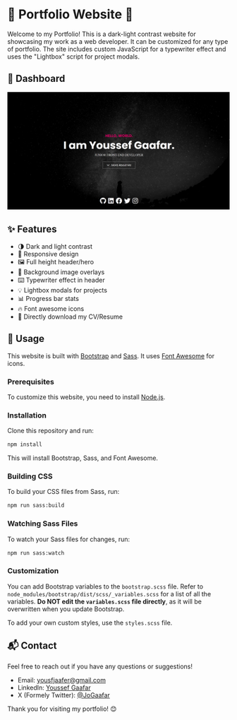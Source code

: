 # 💼 Portfolio Website 💼

Welcome to my Portfolio! This is a dark-light contrast website for showcasing my work as a web developer. It can be customized for any type of portfolio. The site includes custom JavaScript for a typewriter effect and uses the "Lightbox" script for project modals.

## 📸 Dashboard

![Portfolio Screenshot](./images/screen.png)

## ✨ Features

- 🌗 Dark and light contrast
- 📱 Responsive design
- 🖼️ Full height header/hero
- 🌄 Background image overlays
- ⌨️ Typewriter effect in header
- 💡 Lightbox modals for projects
- 📊 Progress bar stats
- 🔥 Font awesome icons
- 💼 Directly download my CV/Resume

## 🚀 Usage

This website is built with [Bootstrap](https://getbootstrap.com/) and [Sass](https://sass-lang.com/). It uses [Font Awesome](https://fontawesome.com/) for icons.

### Prerequisites

To customize this website, you need to install [Node.js](https://nodejs.org/en/).

### Installation

Clone this repository and run:

```bash
npm install
```

This will install Bootstrap, Sass, and Font Awesome.

### Building CSS

To build your CSS files from Sass, run:

```bash
npm run sass:build
```

### Watching Sass Files

To watch your Sass files for changes, run:

```bash
npm run sass:watch
```

### Customization

You can add Bootstrap variables to the `bootstrap.scss` file. Refer to `node_modules/bootstrap/dist/scss/_variables.scss` for a list of all the variables. **Do NOT edit the `variables.scss` file directly**, as it will be overwritten when you update Bootstrap.

To add your own custom styles, use the `styles.scss` file.

## 📬 Contact

Feel free to reach out if you have any questions or suggestions!

- Email: [yousfjaafer@gmail.com](mailto:yousfjaafer@gmail.com)
- LinkedIn: [Youssef Gaafar](https://www.linkedin.com/in/youssefgaafar/)
- X (Formely Twitter): [@JoGaafar](https://x.com/JoGaafar)

Thank you for visiting my portfolio! 😊
